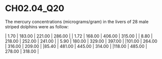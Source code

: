 # CH02.04_Q20 #
The mercury concentrations (micrograms/gram) in the livers of 28 male striped dolphins were as follow:

| 1.70 | 183.00 | 221.00 | 286.00 |
| 1.72 | 168.00 | 406.00 | 315.00 |
| 8.80 | 218.00 | 252.00 | 241.00 |
| 5.90 | 180.00 | 329.00 | 397.00 |
|101.00 | 264.00 | 316.00 | 209.00 |
|85.40 | 481.00 | 445.00 | 314.00 |
|118.00 | 485.00 | 278.00 | 318.00 |
